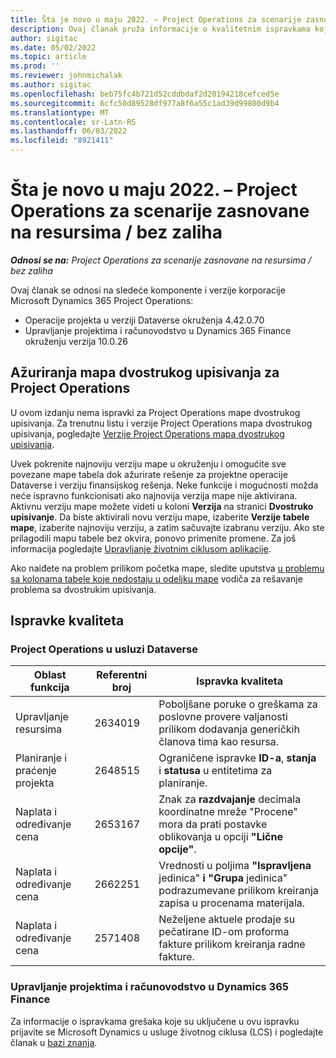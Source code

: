 ```yaml
---
title: Šta je novo u maju 2022. – Project Operations za scenarije zasnovane na resursima / bez zaliha
description: Ovaj članak pruža informacije o kvalitetnim ispravkama koje su dostupne u izdanju korporacije Microsoft Dynamics 365 Project Operations u maju 2022.
author: sigitac
ms.date: 05/02/2022
ms.topic: article
ms.prod: ''
ms.reviewer: johnmichalak
ms.author: sigitac
ms.openlocfilehash: beb75fc4b721d52cddbdaf2d20194218cefced5e
ms.sourcegitcommit: 6cfc50d89528df977a8f6a55c1ad39d99800d9b4
ms.translationtype: MT
ms.contentlocale: sr-Latn-RS
ms.lasthandoff: 06/03/2022
ms.locfileid: "8921411"
---
```

# <a name="whats-new-may-2022---project-operations-for-resourcenon-stocked-based-scenarios"></a>Šta je novo u maju 2022. – Project Operations za scenarije zasnovane na resursima / bez zaliha

_**Odnosi se na:** Project Operations za scenarije zasnovane na resursima / bez zaliha_

Ovaj članak se odnosi na sledeće komponente i verzije korporacije Microsoft Dynamics 365 Project Operations:

- Operacije projekta u verziji Dataverse okruženja 4.42.0.70
- Upravljanje projektima i računovodstvo u Dynamics 365 Finance okruženju verzija 10.0.26

## <a name="project-operations-dual-write-maps-updates"></a>Ažuriranja mapa dvostrukog upisivanja za Project Operations

U ovom izdanju nema ispravki za Project Operations mape dvostrukog upisivanja. Za trenutnu listu i verzije Project Operations mapa dvostrukog upisivanja, pogledajte [Verzije Project Operations mapa dvostrukog upisivanja](../environment/resource-dual-write-maps.md).

Uvek pokrenite najnoviju verziju mape u okruženju i omogućite sve povezane mape tabela dok ažurirate rešenje za projektne operacije Dataverse i verziju finansijskog rešenja. Neke funkcije i mogućnosti možda neće ispravno funkcionisati ako najnovija verzija mape nije aktivirana. Aktivnu verziju mape možete videti u koloni **Verzija** na stranici **Dvostruko upisivanje**. Da biste aktivirali novu verziju mape, izaberite **Verzije tabele mape**, izaberite najnoviju verziju, a zatim sačuvajte izabranu verziju. Ako ste prilagodili mapu tabele bez okvira, ponovo primenite promene. Za još informacija pogledajte [Upravljanje životnim ciklusom aplikacije](/dynamics365/fin-ops-core/dev-itpro/data-entities/dual-write/app-lifecycle-management).

Ako naiđete na problem prilikom početka mape, sledite uputstva [u problemu sa kolonama tabele koje nedostaju u odeljku mape](/dynamics365/fin-ops-core/dev-itpro/data-entities/dual-write/dual-write-troubleshooting-finops-upgrades#missing-table-columns-issue-on-maps) vodiča za rešavanje problema sa dvostrukim upisivanja.

## <a name="quality-updates"></a>Ispravke kvaliteta
### <a name="project-operations-on-dataverse"></a>Project Operations u usluzi Dataverse

| Oblast funkcija | Referentni broj | Ispravka kvaliteta |
| --- | --- | --- |
| Upravljanje resursima | 2634019 | Poboljšane poruke o greškama za poslovne provere valjanosti prilikom dodavanja generičkih članova tima kao resursa. |
| Planiranje i praćenje projekta | 2648515 | Ograničene ispravke **ID-a**, **stanja** i **statusa** u entitetima za planiranje. |
| Naplata i određivanje cena | 2653167 | Znak za **razdvajanje** decimala koordinatne mreže "Procene" mora da prati postavke oblikovanja u opciji **"Lične opcije"**. |
| Naplata i određivanje cena| 2662251 | Vrednosti u poljima **"Ispravljena** jedinica" **i "Grupa** jedinica" podrazumevane prilikom kreiranja zapisa u procenama materijala. |
| Naplata i određivanje cena| 2571408 | Neželjene aktuele prodaje su pečatirane ID-om proforma fakture prilikom kreiranja radne fakture. |

### <a name="project-management-and-accounting-in-dynamics-365-finance"></a>Upravljanje projektima i računovodstvo u Dynamics 365 Finance

Za informacije o ispravkama grešaka koje su uključene u ovu ispravku prijavite se Microsoft Dynamics u usluge životnog ciklusa (LCS) i pogledajte članak u [bazi znanja](https://fix.lcs.dynamics.com/Issue/Details?bugId=662864).
